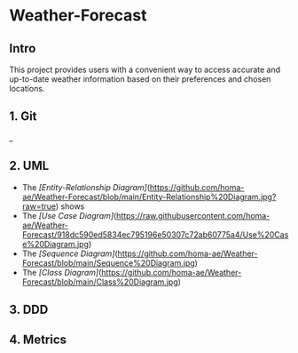 # Weather-Forecast
## Intro
This project provides users with a convenient way to access accurate and up-to-date weather information based on their preferences and chosen locations.
## 1. Git
_
## 2. UML
* The *[Entity-Relationship Diagram]*(https://github.com/homa-ae/Weather-Forecast/blob/main/Entity-Relationship%20Diagram.jpg?raw=true) shows
* The *[Use Case Diagram]*(https://raw.githubusercontent.com/homa-ae/Weather-Forecast/918dc590ed5834ec795196e50307c72ab60775a4/Use%20Case%20Diagram.jpg)
* The *[Sequence Diagram]*(https://github.com/homa-ae/Weather-Forecast/blob/main/Sequence%20Diagram.jpg)
* The *[Class Diagram]*(https://github.com/homa-ae/Weather-Forecast/blob/main/Class%20Diagram.jpg)

## 3. DDD

## 4. Metrics


